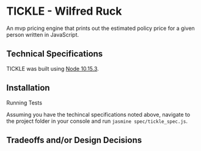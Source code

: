 # TICKLE - Wilfred Ruck

An mvp pricing engine that prints out the estimated policy price for a given person written in JavaScript.

## Technical Specifications

TICKLE was built using <a href="https://nodejs.org/en/">Node 10.15.3</a>.

## Installation

Running Tests

Assuming you have the techincal specifications noted above, navigate to the project folder in your console and run `jasmine spec/tickle_spec.js`.

## Tradeoffs and/or Design Decisions
